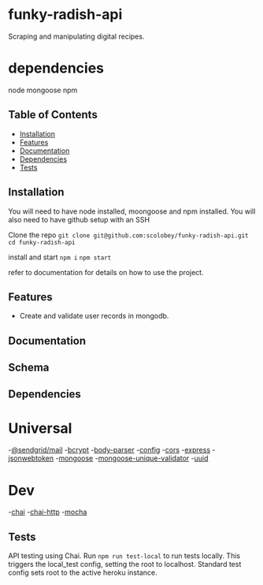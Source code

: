 
# funky-radish-api
Scraping and manipulating digital recipes.

# dependencies
node
mongoose
npm

## Table of Contents
- [Installation](#installation)
- [Features](#features)
- [Documentation](#documentation)
- [Dependencies](#dependencies)
- [Tests](#tests)

## Installation
You will need to have node installed, moongoose and npm installed.
You will also need to have github setup with an SSH

Clone the repo
`git clone git@github.com:scolobey/funky-radish-api.git`
`cd funky-radish-api`

install and start
`npm i`
`npm start`

refer to documentation for details on how to use the project.

## Features
- Create and validate user records in mongodb.


## Documentation


## Schema


## Dependencies


# Universal
-[@sendgrid/mail](https://www.npmjs.com/package/@sendgrid/mail)
-[bcrypt](https://www.npmjs.com/package/bcrypt)
-[body-parser](https://www.npmjs.com/package/body-parser)
-[config](https://www.npmjs.com/package/config)
-[cors](https://www.npmjs.com/package/cors)
-[express](https://www.npmjs.com/package/express)
-[jsonwebtoken](https://www.npmjs.com/package/jsonwebtoken)
-[mongoose](https://www.npmjs.com/package/mongoose)
-[mongoose-unique-validator](https://www.npmjs.com/package/mongoose-unique-validator)
-[uuid](https://www.npmjs.com/package/uuid)

# Dev
-[chai](https://www.npmjs.com/package/chai)
-[chai-http](https://www.npmjs.com/package/chai-http)
-[mocha](https://www.npmjs.com/package/mocha)

## Tests
API testing using Chai.
Run `npm run test-local` to run tests locally. This triggers the local_test config, setting the root to localhost.
Standard test config sets root to the active heroku instance.
